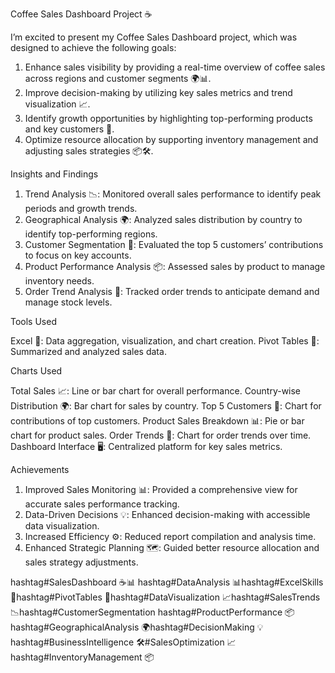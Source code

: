 Coffee Sales Dashboard Project ☕

I’m excited to present my Coffee Sales Dashboard project, which was designed to achieve the following goals:
1. Enhance sales visibility by providing a real-time overview of coffee sales across regions and customer segments 🌍📊.
2. Improve decision-making by utilizing key sales metrics and trend visualization 📈.
3. Identify growth opportunities by highlighting top-performing products and key customers 🎯.
4. Optimize resource allocation by supporting inventory management and adjusting sales strategies 📦🛠️.

Insights and Findings
 
1. Trend Analysis 📉: Monitored overall sales performance to identify peak periods and growth trends.
2. Geographical Analysis 🌍: Analyzed sales distribution by country to identify top-performing regions.
3. Customer Segmentation 👥: Evaluated the top 5 customers’ contributions to focus on key accounts.
4. Product Performance Analysis 📦: Assessed sales by product to manage inventory needs.
5. Order Trend Analysis 📅: Tracked order trends to anticipate demand and manage stock levels.

Tools Used
 
Excel 📂: Data aggregation, visualization, and chart creation.
Pivot Tables 🔄: Summarized and analyzed sales data.

Charts Used
 
Total Sales 📈: Line or bar chart for overall performance.
Country-wise Distribution 🌍: Bar chart for sales by country.
Top 5 Customers 👥: Chart for contributions of top customers.
Product Sales Breakdown 📊: Pie or bar chart for product sales.
Order Trends 📅: Chart for order trends over time.
Dashboard Interface 🖥️: Centralized platform for key sales metrics.
 
Achievements
 
1. Improved Sales Monitoring 📊: Provided a comprehensive view for accurate sales performance tracking.
2. Data-Driven Decisions 💡: Enhanced decision-making with accessible data visualization.
3. Increased Efficiency ⚙️: Reduced report compilation and analysis time.
4. Enhanced Strategic Planning 🗺️: Guided better resource allocation and sales strategy adjustments.

hashtag#SalesDashboard ☕📊 hashtag#DataAnalysis 📊hashtag#ExcelSkills 📂hashtag#PivotTables 🔄hashtag#DataVisualization 📈hashtag#SalesTrends 📉hashtag#CustomerSegmentation hashtag#ProductPerformance 📦hashtag#GeographicalAnalysis 🌍hashtag#DecisionMaking 💡hashtag#BusinessIntelligence 🛠️#SalesOptimization 📈hashtag#InventoryManagement 📦
